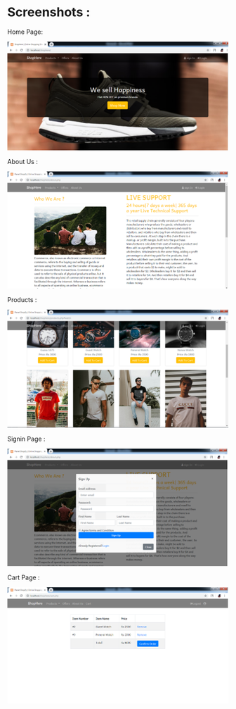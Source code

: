 <h1><strong>Screenshots :</strong></h1>

Home Page:

<img src="Screenshots/home.png">

About Us :

<img src="Screenshots/aboutus.png">

Products :

<img src="Screenshots/products.png">

Signin Page :

<img src="Screenshots/signin_popup.png">

Cart Page :
 
<img src="Screenshots/cart.png">
